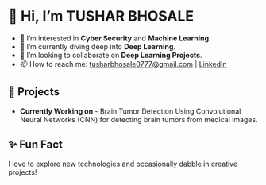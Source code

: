 # 👋 Hi, I’m TUSHAR BHOSALE

- 👀 I’m interested in **Cyber Security** and **Machine Learning**.
- 🌱 I’m currently diving deep into **Deep Learning**.
- 💞️ I’m looking to collaborate on **Deep Learning Projects**.
- 📫 How to reach me: [tusharbhosale0777@gmail.com](mailto:tusharbhosale0777@gmail.com) | [LinkedIn](https://www.linkedin.com/in/tushar-bhosale-477693242/)

<!---## 🔧 Languages & Tools

### Languages                                                                                                                                                                   
- **Java** ![Java](https://img.shields.io/badge/-Java-007396?style=flat-square&logo=java&logoColor=white)
- **Python** ![Python](https://img.shields.io/badge/-Python-3776AB?style=flat-square&logo=python&logoColor=white)
- **C++** ![C++](https://img.shields.io/badge/-C++-00599C?style=flat-square&logo=c%2B%2B&logoColor=white)
- **JavaScript** ![JavaScript](https://img.shields.io/badge/-JavaScript-F7DF1E?style=flat-square&logo=javascript&logoColor=black)
- **SQL** ![SQL](https://img.shields.io/badge/-SQL-4479A1?style=flat-square&logo=postgresql&logoColor=white)

### Tools & Frameworks
- **Git** ![Git](https://img.shields.io/badge/-Git-F05032?style=flat-square&logo=git&logoColor=white)
- **GitHub** ![GitHub](https://img.shields.io/badge/-GitHub-181717?style=flat-square&logo=github&logoColor=white)
- **Docker** ![Docker](https://img.shields.io/badge/-Docker-2496ED?style=flat-square&logo=docker&logoColor=white)
- **Visual Studio Code** ![VS Code](https://img.shields.io/badge/-VS%20Code-007ACC?style=flat-square&logo=visual-studio-code&logoColor=white)
- **XAMPP** ![XAMPP](https://img.shields.io/badge/-XAMPP-FB7A24?style=flat-square&logo=xampp&logoColor=white)

### Frameworks & Libraries
- **React** ![React](https://img.shields.io/badge/-React-61DAFB?style=flat-square&logo=react&logoColor=black)
- **Spring Boot** ![Spring Boot](https://img.shields.io/badge/-Spring%20Boot-6DB33F?style=flat-square&logo=spring-boot&logoColor=white)--->

## 🚀 Projects

- **Currently Working on** - Brain Tumor Detection Using Convolutional Neural Networks (CNN) for detecting brain tumors from medical images.

## ✨ Fun Fact

I love to explore new technologies and occasionally dabble in creative projects!

<!---
Tusharbhosalehub/Tusharbhosalehub is a ✨ special ✨ repository because its `README.md` (this file) appears on your GitHub profile.
You can click the Preview link to take a look at your changes.
--->

